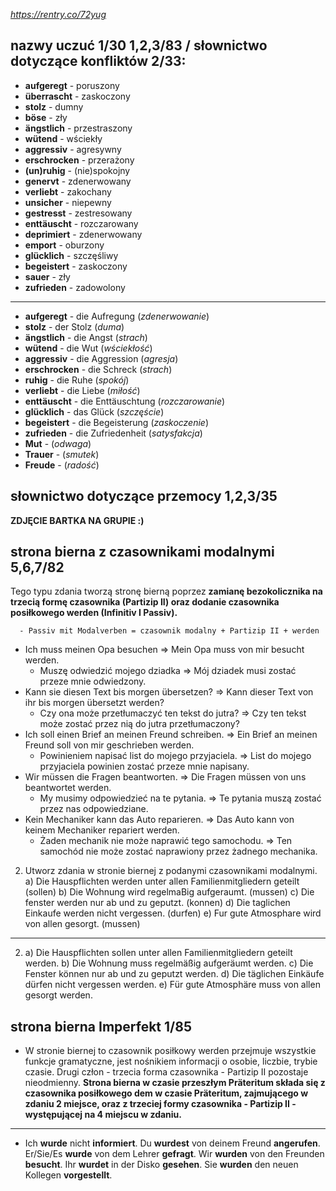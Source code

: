 _https://rentry.co/72yug_

## nazwy uczuć 1/30 1,2,3/83 / słownictwo dotyczące konfliktów 2/33:

- **aufgeregt** - poruszony
- **überrascht** - zaskoczony
- **stolz** - dumny
- **böse** - zły
- **ängstlich** - przestraszony
- **wütend** - wściekły
- **aggressiv** - agresywny
- **erschrocken** - przerażony
- **(un)ruhig** - (nie)spokojny
- **genervt** - zdenerwowany
- **verliebt** - zakochany
- **unsicher** - niepewny
- **gestresst** - zestresowany
- **enttäuscht** - rozczarowany
- **deprimiert** - zdenerwowany
- **emport** - oburzony
- **glücklich** - szczęśliwy
- **begeistert** - zaskoczony
- **sauer** - zły
- **zufrieden** - zadowolony

---

- **aufgeregt** - die Aufregung (_zdenerwowanie_)
- **stolz** - der Stolz (_duma_)
- **ängstlich** - die Angst (_strach_)
- **wütend** - die Wut (_wściekłość_)
- **aggressiv** - die Aggression (_agresja_)
- **erschrocken** - die Schreck (_strach_)
- **ruhig** - die Ruhe (_spokój_)
- **verliebt** - die Liebe (_miłość_)
- **enttäuscht** - die Enttäuschtung (_rozczarowanie_)
- **glücklich** - das Glück (_szczęście_)
- **begeistert** - die Begeisterung (_zaskoczenie_)
- **zufrieden** - die Zufriedenheit (_satysfakcja_)
- **Mut** - (_odwaga_)
- **Trauer** - (_smutek_)
- **Freude** - (_radość_)

## słownictwo dotyczące przemocy 1,2,3/35

**ZDJĘCIE BARTKA NA GRUPIE :)**

## strona bierna z czasownikami modalnymi 5,6,7/82

Tego typu zdania tworzą stronę bierną poprzez **zamianę bezokolicznika na trzecią formę czasownika (Partizip II) oraz dodanie czasownika posiłkowego werden (Infinitiv I Passiv).**

      - Passiv mit Modalverben = czasownik modalny + Partizip II + werden

- Ich muss meinen Opa besuchen => Mein Opa muss von mir besucht werden.
  - Muszę odwiedzić mojego dziadka => Mój dziadek musi zostać przeze mnie odwiedzony.
- Kann sie diesen Text bis morgen übersetzen? => Kann dieser Text von ihr bis morgen übersetzt werden?
  - Czy ona może przetłumaczyć ten tekst do jutra? => Czy ten tekst może zostać przez nią do jutra przetłumaczony?
- Ich soll einen Brief an meinen Freund schreiben. => Ein Brief an meinen Freund soll von mir geschrieben werden.
  - Powinieniem napisać list do mojego przyjaciela. => List do mojego przyjaciela powinien zostać przeze mnie napisany.
- Wir müssen die Fragen beantworten. => Die Fragen müssen von uns beantwortet werden.
  - My musimy odpowiedzieć na te pytania. => Te pytania muszą zostać przez nas odpowiedziane.
- Kein Mechaniker kann das Auto reparieren. => Das Auto kann von keinem Mechaniker repariert werden.
  - Żaden mechanik nie może naprawić tego samochodu. => Ten samochód nie może zostać naprawiony przez żadnego mechanika.

2. Utworz zdania w stronie biernej z podanymi czasownikami modalnymi.
   a) Die Hauspflichten werden unter allen Familienmitgliedern geteilt (sollen)
   b) Die Wohnung wird regelmaBig aufgeraumt. (mussen)
   c) Die fenster werden nur ab und zu geputzt. (konnen)
   d) Die taglichen Einkaufe werden nicht vergessen. (durfen)
   e) Fur gute Atmosphare wird von allen gesorgt. (mussen)

---

2.  a) Die Hauspflichten sollen unter allen Familienmitgliedern geteilt werden.
    b) Die Wohnung muss regelmäßig aufgeräumt werden.
    c) Die Fenster können nur ab und zu geputzt werden.
    d) Die täglichen Einkäufe dürfen nicht vergessen werden.
    e) Für gute Atmosphäre muss von allen gesorgt werden.

## strona bierna Imperfekt 1/85

- W stronie biernej to czasownik posiłkowy werden przejmuje wszystkie funkcje gramatyczne, jest nośnikiem informacji o osobie, liczbie, trybie czasie. Drugi człon - trzecia forma czasownika - Partizip II pozostaje nieodmienny. **Strona bierna w czasie przeszłym Präteritum składa się z czasownika posiłkowego dem w czasie Präteritum, zajmującego w zdaniu 2 miejsce, oraz z trzeciej formy czasownika - Partizip II - występującej na 4 miejscu w zdaniu.**

---

- Ich **wurde** nicht **informiert**.
  Du **wurdest** von deinem Freund **angerufen**.
  Er/Sie/Es **wurde** von dem Lehrer **gefragt**.
  Wir **wurden** von den Freunden **besucht**.
  Ihr **wurdet** in der Disko **gesehen**.
  Sie **wurden** den neuen Kollegen **vorgestellt**.

